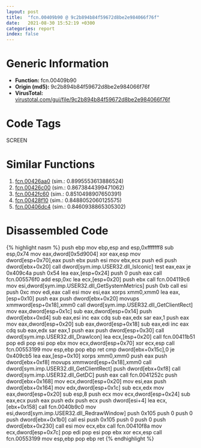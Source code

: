 ```yaml
---
layout: post
title:  "fcn.00409b90 @ 9c2b894b84f59672d8be2e984066f76f"
date:   2021-08-30 15:52:19 +0300
categories: report
index: false
---
```


# Generic Information
- **Function:** fcn.00409b90
- **Origin (md5):** 9c2b894b84f59672d8be2e984066f76f
- **VirusTotal:** [virustotal.com/gui/file/9c2b894b84f59672d8be2e984066f76f][virustotal_ref]

# Code Tags
<span class="tag" id="SCREEN">SCREEN</span>


# Similar Functions

1. [fcn.00426aa0][similar_1_ref] (sim.: 0.8995553613886524)
2. [fcn.00426c00][similar_2_ref] (sim.: 0.8673844399471062)
3. [fcn.0042fc60][similar_3_ref] (sim.: 0.8510498907650391)
4. [fcn.00428f10][similar_4_ref] (sim.: 0.8488052060125575)
5. [fcn.00406dc4][similar_5_ref] (sim.: 0.8460938865305302)


# Disassembled Code

{% highlight nasm %}
push ebp
mov ebp,esp
and esp,0xfffffff8
sub esp,0x74
mov eax,dword[0x5d9004]
xor eax,esp
mov dword[esp+0x70],eax
push ebx
push esi
mov ebx,ecx
push edi
push dword[ebx+0x20]
call dword[sym.imp.USER32.dll_IsIconic]
test eax,eax
je 0x409c4a
push 0x54
lea eax,[esp+0x24]
push 0
push eax
call fcn.005576f0
add esp,0xc
lea ecx,[esp+0x20]
push ebx
call fcn.004119c6
mov esi,dword[sym.imp.USER32.dll_GetSystemMetrics]
push 0xb
call esi
push 0xc
mov edi,eax
call esi
mov esi,eax
xorps xmm0,xmm0
lea eax,[esp+0x10]
push eax
push dword[ebx+0x20]
movups xmmword[esp+0x18],xmm0
call dword[sym.imp.USER32.dll_GetClientRect]
mov eax,dword[esp+0x1c]
sub eax,dword[esp+0x14]
push dword[ebx+0xd4]
sub eax,esi
inc eax
cdq
sub eax,edx
sar eax,1
push eax
mov eax,dword[esp+0x20]
sub eax,dword[esp+0x18]
sub eax,edi
inc eax
cdq
sub eax,edx
sar eax,1
push eax
push dword[esp+0x30]
call dword[sym.imp.USER32.dll_DrawIcon]
lea ecx,[esp+0x20]
call fcn.00411b51
pop edi
pop esi
pop ebx
mov ecx,dword[esp+0x70]
xor ecx,esp
call fcn.00553199
mov esp,ebp
pop ebp
ret
cmp dword[ebx+0x15c],0
je 0x409cb5
lea eax,[esp+0x10]
xorps xmm0,xmm0
push eax
push dword[ebx+0xf8]
movups xmmword[esp+0x18],xmm0
call dword[sym.imp.USER32.dll_GetClientRect]
push dword[ebx+0xf8]
call dword[sym.imp.USER32.dll_GetDC]
push eax
call fcn.0041252c
push dword[ebx+0x168]
mov ecx,dword[esp+0x20]
mov esi,eax
push dword[ebx+0x164]
mov edx,dword[esp+0x1c]
sub ecx,edx
mov eax,dword[esp+0x20]
sub esp,8
push ecx
mov ecx,dword[esp+0x24]
sub eax,ecx
push eax
push edx
push ecx
push dword[esi+4]
lea ecx,[ebx+0x158]
call fcn.0040b9c0
mov esi,dword[sym.imp.USER32.dll_RedrawWindow]
push 0x105
push 0
push 0
push dword[ebx+0x1b0]
call esi
push 0x105
push 0
push 0
push dword[ebx+0x230]
call esi
mov ecx,ebx
call fcn.00410f8a
mov ecx,dword[esp+0x7c]
pop edi
pop esi
pop ebx
xor ecx,esp
call fcn.00553199
mov esp,ebp
pop ebp
ret
{% endhighlight %}


[similar_1_ref]: /report/fcn.00426aa0@1123b7aa5760238fe93045e585b8234c
[similar_2_ref]: /report/fcn.00426c00@1123b7aa5760238fe93045e585b8234c
[similar_3_ref]: /report/fcn.0042fc60@3dfcfb1d918b690c00de324bcfcdc082
[similar_4_ref]: /report/fcn.00428f10@e2ba7f10eb234338a49853c34d7d9c56
[similar_5_ref]: /report/fcn.00406dc4@6c5b0418e4a4c57d99cda47d2717045d
[virustotal_ref]: https://www.virustotal.com/gui/file/9c2b894b84f59672d8be2e984066f76f